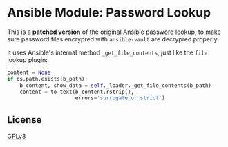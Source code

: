 # Ansible Module: Password Lookup

This is a **patched version** of the original Ansible [password lookup](https://docs.ansible.com/ansible/latest/plugins/lookup/password.html), to make sure password files encrypred with `ansible-vault` are decrypred properly.

It uses Ansible's internal method `_get_file_contents`, just like the `file` lookup plugin:

```py
content = None
if os.path.exists(b_path):
    b_content, show_data = self._loader._get_file_contents(b_path)
    content = to_text(b_content.rstrip(),
                      errors='surrogate_or_strict')
```


## License

[GPLv3](LICENSE)
